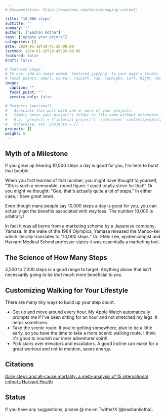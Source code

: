 ```yaml
---
# Documentation: https://wowchemy.com/docs/managing-content/

title: "10,000 steps"
subtitle: ""
summary: ""
authors: ["Eashan Kotha"]
tags: ["update your priors"]
categories: []
date: 2024-01-18T19:45:26-08:00
lastmod: 2024-01-18T19:45:26-08:00
featured: false
draft: false

# Featured image
# To use, add an image named `featured.jpg/png` to your page's folder.
# Focal points: Smart, Center, TopLeft, Top, TopRight, Left, Right, BottomLeft, Bottom, BottomRight.
image:
  caption: ""
  focal_point: ""
  preview_only: false

# Projects (optional).
#   Associate this post with one or more of your projects.
#   Simply enter your project's folder or file name without extension.
#   E.g. `projects = ["internal-project"]` references `content/project/deep-learning/index.md`.
#   Otherwise, set `projects = []`.
projects: []
weight: 5
---
```

## Myth of a Milestone
If you grew up hearing 10,000 steps a day is good for you, I'm here to burst that bubble. 

When you first learned of that number, you might have thought to yourself, "10k is such a memorable, round figure. I could totally strive for that!" Or you might've thought: "Gee, that's actually quite a lot of steps." In either case, I have great news. 

Even though many people say 10,000 steps a day is good for you, you can actually get the benefits associated with way less. The number 10,000 is arbitrary! 

In fact it was all borne from a marketing scheme by a Japanese company, Yamasa. In the wake of the 1964 Olympics, Yamasa released the Manpo-kei which literally translates to “10,000 steps.” Dr. I-Min Lee, epidemiologist and Harvard Medical School professor states it was essentially a marketing tool. 


## The Science of How Many Steps 
4,500 to 7,000 steps is a good range to target. Anything above that isn't necessarily going to be *that* much more beneficial to you. 

## Customizing Walking for Your Lifestyle
There are many tiny ways to build up your step count. 
- Get up and move around every hour. My Apple Watch automatically prompts me if I've been sitting for an hour and not stretched my legs. It helps sometimes. 
- Take the scenic route. If you're getting somewhere, plan to be a little early, so you have the time to take a more scenic walking route. I think it's good to nourish our inner adventurer spirit!
- Pick stairs over elevators and escalators. A good incline can make for a great workout and not to mention, saves energy. 

## Citations
[Daily steps and all-cause mortality: a meta-analysis of 15 international cohorts](https://doi.org/10.1016/S2468-2667(21)00302-9)
[Harvard Health](https://www.health.harvard.edu/blog/10000-steps-a-day-or-fewer-2019071117305)

## Status
If you have any suggestions, please @ me on Twitter/X (@eashankotha).
